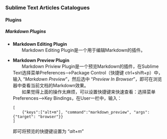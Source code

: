 ### Sublime Text Articles Catalogues

#### Plugins

##### Markdown Plugins
- **Markdown Editing Plugin**     
    　　Markdown Editing Plugin是一个用于编辑Markdown的插件。

- **Markdown Preview Plugin**   
    　　Markdown Priview Plugin是一个预览Markdown的插件，在Sublime Text选择菜单Preferences–>Package Control（快捷键 ctrl+shift+p）中，输入 “*Markdown Preview*”，然后选中 “*Preview In Browser*”，即可在浏览器中查看当前文档的Markdown效果。      
    　　如果觉得上面的操作太麻烦，可以设置快捷键来快速查看：选择菜单 Preferences–>Key Bindings，在User一栏中，输入：
    ```
    [   
        {"keys":["alt+m"], "command":"markdown_preview", "args":{"target": "browser"}}
    ]
    ```
    即可将预览的快捷键设置为 “*alt+m*”

